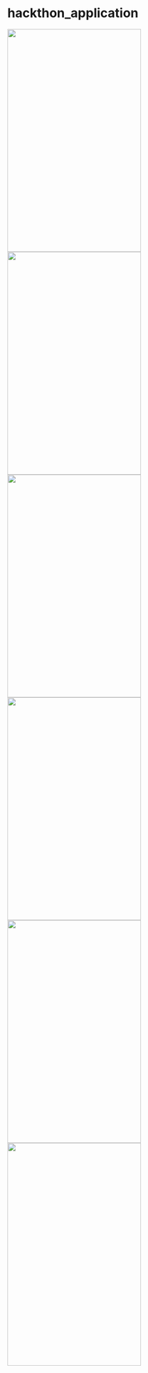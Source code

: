 # hackthon_application


  <span class="column">
    <img  align="left" src="https://user-images.githubusercontent.com/115135886/226126129-19736387-e267-4609-b86e-47cd52d25d5a.jpeg"  style="width:300"  height="500">
    
  </span>
  
  <span class="column">
    <img  align="left" src="https://user-images.githubusercontent.com/115135886/226126163-6ed64758-e587-43b7-8949-837760356cb8.jpeg"  style="width:300"  height="500">
  </span>
  <span class="column">
    <img  align="left"  src="https://user-images.githubusercontent.com/115135886/226126175-fb7c4bd5-4b76-4678-8635-0f9f0357850b.jpeg" style="width:300"  height="500">
  </span>
  
<span class="column">
    <img  align="left"  src="https://user-images.githubusercontent.com/115135886/226127155-69873be7-852a-4f78-ab72-9d7219d1be64.jpeg" style="width:300"  height="500">
  </span>


<span class="column">
    <img  align="left"   src="https://user-images.githubusercontent.com/115135886/226126242-9adfcac2-bd35-4367-a88c-ea16199465b1.jpeg" style="width:300"  height="500">
  </span>  

  <span class="column"> 
    <img  align="left"  src="https://user-images.githubusercontent.com/115135886/226126254-65bba76a-d710-4462-acc7-e7fa3b25efd8.jpeg" style="width:300"  height="500">
  </span>
